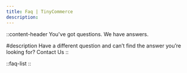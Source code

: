 ```yaml
---
title: Faq | TinyCommerce
description:
---
```


::content-header
You've got questions. We have answers.

#description
Have a different question and can’t find the answer you’re looking for?
<NuxtLink class="font-semibold text-primary hover:underline" to="/contact">Contact Us</NuxtLink>
::

::faq-list
::
